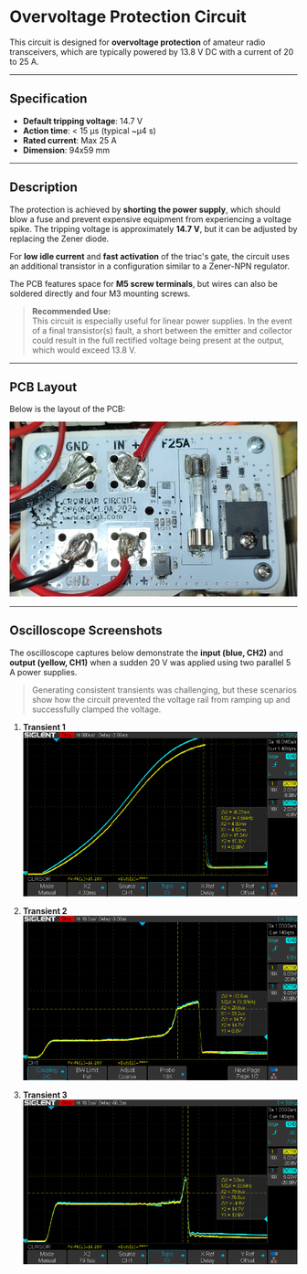 # **Overvoltage Protection Circuit**

This circuit is designed for **overvoltage protection** of amateur radio transceivers, which are typically powered by 13.8 V DC with a current of 20 to 25 A.

---

## **Specification**

- **Default tripping voltage**: 14.7 V  
- **Action time**: < 15 µs (typical ~µ4 s)  
- **Rated current**: Max 25 A
- **Dimension**: 94x59 mm

---

## **Description**

The protection is achieved by **shorting the power supply**, which should blow a fuse and prevent expensive equipment from experiencing a voltage spike. The tripping voltage is approximately **14.7 V**, but it can be adjusted by replacing the Zener diode.  

For **low idle current** and **fast activation** of the triac's gate, the circuit uses an additional transistor in a configuration similar to a Zener-NPN regulator.  

The PCB features space for **M5 screw terminals**, but wires can also be soldered directly and four M3 mounting screws.

> **Recommended Use:**  
> This circuit is especially useful for linear power supplies. In the event of a final transistor(s) fault, a short between the emitter and collector could result in the full rectified voltage being present at the output, which would exceed 13.8 V.  

---

## **PCB Layout**

Below is the layout of the PCB:  

![PCB Installed in Yaesu FT-107E](IMG_20241209_201639.png)  

---

## **Oscilloscope Screenshots**

The oscilloscope captures below demonstrate the **input (blue, CH2)** and **output (yellow, CH1)** when a sudden 20 V was applied using two parallel 5 A power supplies.  

> Generating consistent transients was challenging, but these scenarios show how the circuit prevented the voltage rail from ramping up and successfully clamped the voltage.  

1. **Transient 1**  
   ![Transient 1](SDS00010.png)

2. **Transient 2**  
   ![Transient 2](SDS00016.png)

3. **Transient 3**  
   ![Transient 3](SDS00018.png)
